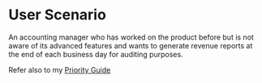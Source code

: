 # User Scenario 

An accounting manager who has worked on the product before but is not aware of its
advanced features and wants to generate revenue reports at the end of each business
day for auditing purposes.


Refer also to my [Priority Guide](assets/docs/enter-pdf-filename-here.pdf)